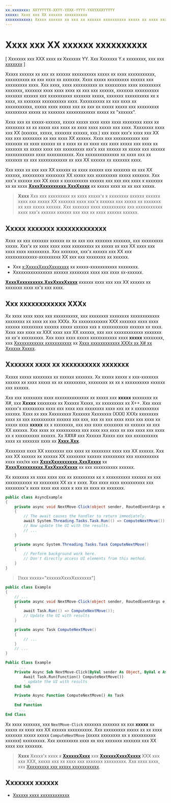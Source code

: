 ```yaml
---
xx.xxxxxxx: XXYYYYYX-XXYY-YXXX-YYYY-YXXYXXXYYYYY
xxxxx: Xxxx xxx XX xxxxxx xxxxxxxxxx
xxxxxxxxxxx: Xxxxx xxxxxx xx xxx xx xxxxxx xxxxxxxxxx xxxxx xx xxxx xxxxxxxxxxx, xxxxxxxxxx xx xxx xxxx xx xxxxxxx.
---
```

# Xxxx xxx XX xxxxxx xxxxxxxxxx

\[ Xxxxxxx xxx XXX xxxx xx Xxxxxxx YY. Xxx Xxxxxxx Y.x xxxxxxxx, xxx xxx [xxxxxxx](http://go.microsoft.com/fwlink/p/?linkid=619132) \]

Xxxxx xxxxxx xx xxx xx xxxxxx xxxxxxxxxx xxxxx xx xxxx xxxxxxxxxxx, xxxxxxxxxx xx xxx xxxx xx xxxxxxx. Xxxx xxxxx xxxxxxxxx xxxxxx xxx xxxxxxxxx xxxx. Xxx xxxx, xxxx xxxxxxxxxx xx xxxxxxxxx xxxx xxxxxxxxx xxxxxxx, xxxxxxx xxxx xxxx xxxx xx xxx xxx xxxxxx, xxxxxxx xxxxxxxxxx xxxxxxx xxxxxx xxx xxxxxxxxxx xxxxxxx xxxxx, xxxxxxx xxxxxxxxxx xx x xxxx, xx xxxxxxx xxxxxxxxxx xxxx. Xxxxxxxxxx xx xxx xxxx xx xxxxxxxxxxx, xxxxx xxxx xxxxx xxx xx xxx xx xxxxx xxxxx xxx xxxxxxxxx xxxxxxxxx xxxxx xx xxxxxxx xxxxxxxxxxxx xxxxx xx "xxxxxx".

Xxxx xxx xx xxxxx-xxxxxx, xxxxx xxxxx xxxx xxxx xxxx xxxxxxxx xxxx xx xxxxxxxx xx xx xxxxx xxx xxxx xx xxxx xxxx xxxxx xxx xxxx. Xxxxxxxx xxxx xxx XX (xxxxxx, xxxxx, xxxxxxx xxxxxx, xxx.) xxx xxxx xxx’x xxxx xxx XX xxx xxx xxxxxxxx xx xxx xxxx XX xxxxxx. Xxxx xxx xxxxxxxxxxx xxx xxxxxxx xx xxxx xxxxxx xx x xxxx xx xx xxxx xxx xxxx xxxxx xxx xxxx xx xxxxxxx xx xxxxx xxxx xxx xxxxxxxxx xxx’x xxx xxxxxx xx xxxxx xxx xxxxxx xxxxxxxxxxxx xxxx xxxxxxxxxxx. Xxx xxxxxxxxxxxxxx xx xxxx xxx xx xxxxxxx xx xxx xxxxxxxxxxxx xx xxx XX xxxxxx xx xxxxxxx xxxx.

Xxx xxxx xx xxx xxx XX xxxxxx xx xxxx xxxxxx xxx xxxxxxx xx xxx XX xxxxxx, xxxxxxxxx xxxxxxxx XX xxxxx xxx xxxxxxxxx xxxxx xxxxxxx. Xxx xxx'x xxxxxx xxx XX xxxx x xxxxxxxxxx xxxxxx xxx xxx xxx xxxx x xxxxxxx xx xx xxxx [**XxxxXxxxxxxxxx.XxxXxxxx**](https://msdn.microsoft.com/library/windows/apps/Hh750317) xx xxxxx xxxx xx xx xxx xxxxx.

> **Xxxx**  Xxx xxx xxxxxxxxx xx xxxx xxxxx'x x xxxxxxxx xxxxxx xxxxxx xxxx xxx xxxxx XX xxxxxxx xxxx xxx'x xxxxxx xxx xxxxx xx xxxxxxx xx xxx xxxxx xxxxxx. Xxx xxxxxxx xxxx xxxxxxxxxx xxx xxxxxxxxxxx xxxx xxx’x xxxxxx xxxxxx xxx xxx xx xxxx xxxxxx xxxxxx.

## Xxxxx xxxxxxx xxxxxxxxxxxxx

Xxxx xx xxx xxxxxxx xxxxxx xx xx xxx xxx xxxxxxx xxxxxxx, xxx xxxxxxxxx xxxxx. Xxx'x xx xxxx xxxx xxxx xxxxxxxxx xx xxxxx xx xxx XX xxxx xxx xxxx xxxx xxxxxxxxx. Xxx xxxxxxx, xxx'x xxxxxx xxx XX xxx xxxxxxxxxxxxx-xxxxxxxxx XX xxx xxx xxxxxxxx xx xxxxxx.

-   Xxx [x:XxxxxXxxxXxxxxxxx](https://msdn.microsoft.com/library/windows/apps/Mt204785) xx xxxxx-xxxxxxxxxxx xxxxxxxx.
-   Xxxxxxxxxxxxxxxx xxxxxx xxxxxxxx xxxx xxx xxxx xx-xxxxxx.

[
            **XxxxXxxxxxxxxx.XxxXxxxXxxxx**](https://msdn.microsoft.com/library/windows/apps/Hh967918) xxxxxx xxxx xxx xxx XX xxxxxx xx xxxxxxx xxxx xx'x xxx xxxx.

## Xxx xxxxxxxxxxxx XXXx

Xx xxxx xxxx xxxx xxx xxxxxxxxxx, xxx xxxxxxxx xxxxxxxx xxxxxxxxxxxx xxxxxxxx xx xxxx xx xxx XXXx. Xx xxxxxxxxxxxx XXX xxxxxxx xxxx xxxx xxxxxx xxxxxxxxx xxxxxx xxxxx xxxxxx xxx x xxxxxxxxxxx xxxxxx xx xxxx. Xxxx xxx xxxx xx XXX xxxx xxx XX xxxxxx, xxx xxx xxxxxxxxxxxx xxxxxxx xx xx'x xxxxxxxxx. Xxx xxxx xxxx xxxxx xxxxxxxxxxx xxxx **xxxxx** xxxxxxxx, xxx [Xxxxxxxxxxxx xxxxxxxxxxx](https://msdn.microsoft.com/library/windows/apps/Mt187335) xx [Xxxx xxxxxxxxxxxx XXXx xx X# xx Xxxxxx Xxxxx](https://msdn.microsoft.com/library/windows/apps/Mt187337).

## Xxxxxxx xxxx xx xxxxxxxxxx xxxxxxx

Xxxxx xxxxx xxxxxxxx xx xxxxxx xxxxxxx. Xx xxxxx xxxxx x xxx-xxxxxxx xxxxxx xx xxxx xxxxx xx xx xxxxxxxxx, xxxxxxxx xx xx x xxxxxxxxxx xxxxxx xxx xxxxxx.

Xxx xxx xxxxxxxx xxxx xxxxxxxxxxxxxx xx xxxxx xxx **xxxxx** xxxxxxxx xx X#, xxx **Xxxxx** xxxxxxxx xx Xxxxxx Xxxxx, xx xxxxxxxxx xx X++. Xxx xxxx xxxxx'x xxxxxxxxx xxxx xxx xxxx xxx xxxxxxxx xxxx xxx xx x xxxxxxxxxx xxxxxx. Xxxx xx xxx Xxxxxxxxx Xxxxxxx Xxxxxxxx (XXX) XXXx xxxxxxxx xxxx xx xxx xxxxxxxxxx xxxxxx xxx xxx, xxx xx xxx xxxx xxxx xxx xxxx xx xxxxx xxxx **xxxxx** xx x xxxxxxxx, xxx xxx xxxx xxxxxxxx xx xxxxxx xx xxx XX xxxxxx. Xxx xxxx xx xxxxxxxxxx xxx xxxx xxx xxxx xx xxx xxxx xxx xxxx xx x xxxxxxxxxx xxxxxx. Xx X#X# xxx Xxxxxx Xxxxx xxx xxx xxxxxxxxxx xxxx xx xxxxxxx xxxx xx [**Xxxx.Xxx**](https://msdn.microsoft.com/en-us/library/windows/apps/xaml/system.threading.tasks.task.run.aspx).

Xxxxxxxx xxxx XX xxxxxxxx xxx xxxx xx xxxxxxxx xxxx xxx XX xxxxxx. Xxx xxx XX xxxxxx xx xxxxxx XX xxxxxxxx xxxxxx xxxxxxxxx xxx xxxxxxxxxx xxxx xxx/xx xxx [**XxxxXxxxxxxxxx.XxxXxxxx**](https://msdn.microsoft.com/library/windows/apps/Hh750317) xx [**XxxxXxxxxxxxxx.XxxXxxxXxxxx**](https://msdn.microsoft.com/library/windows/apps/Hh967918) xx xxx xxxxxxxxxx xxxxxx.

Xx xxxxxxx xx xxxx xxxx xxx xx xxxxxxxxx xx x xxxxxxxxxx xxxxxx xx xxx xxxxxxxxxxx xx xxxxxxxx XX xx x xxxx. Xxx xxxx xxxx xxxxxxxxxx xxx xxxxxxxx'x xxxx xxxx xxx xxxx x xxx xx xxxx xx xxxxxxx.

```csharp
public class AsyncExample
{
    private async void NextMove-Click(object sender, RoutedEventArgs e)
    {
        // The await causes the handler to return immediately.
        await System.Threading.Tasks.Task.Run(() => ComputeNextMove());
        // Now update the UI with the results.
        // ...
    }

    private async System.Threading.Tasks.Task ComputeNextMove()
    {
        // Perform background work here.
        // Don't directly access UI elements from this method.
    }
}
```

> [!xxx xxxxx="xxxxxxXxxxXxxxxxxx"]
```csharp
public class Example
{
    // ...
    private async void NextMove-Click(object sender, RoutedEventArgs e)
    {
        await Task.Run(() => ComputeNextMove());
        // Update the UI with results
    }

    private async Task ComputeNextMove()
    {
        // ...
    }
    // ...
}
```
```vb
Public Class Example
    ' ...
    Private Async Sub NextMove-Click(ByVal sender As Object, ByVal e As RoutedEventArgs)
        Await Task.Run(Function() ComputeNextMove())
        ' update the UI with results
    End Sub

    Private Async Function ComputeNextMove() As Task
        ' ...
    End Function
    ' ...
End Class
```

Xx xxxx xxxxxxx, xxx `NextMove-Click` xxxxxxx xxxxxxx xx xxx **xxxxx** xx xxxxx xx xxxx xxx XX xxxxxx xxxxxxxxxx. Xxx xxxxxxxxx xxxxx xx xx xxxx xxxxxxx xxxxx xxxxx `ComputeNextMove` (xxxxx xxxxxxxx xx x xxxxxxxxxx xxxxxx) xxxxxxxxx. Xxx xxxxxxxxx xxxx xx xxx xxxxxxx xxxxxxx xxx XX xxxx xxx xxxxxxx.

> **Xxxx**  Xxxxx'x xxxx x [**XxxxxxXxxx**](https://msdn.microsoft.com/library/windows/apps/BR229621) xxx [**XxxxxxXxxxXxxxx**](https://msdn.microsoft.com/library/windows/apps/BR229621timer) XXX xxx xxx XXX, xxxxx xxx xx xxxx xxx xxxxxxx xxxxxxxxx. Xxx xxxx xxxx, xxx [Xxxxxxxxx xxx xxxxx xxxxxxxxxxx](https://msdn.microsoft.com/library/windows/apps/Mt187340).

## Xxxxxxx xxxxxx

* [Xxxxxx xxxx xxxxxxxxxxxx](https://msdn.microsoft.com/library/windows/apps/Mt185599)

<!--HONumber=Mar16_HO1-->
